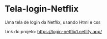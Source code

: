 # Tela-login-Netflix
Uma tela de login da Netflix, usando Html e css


Link do projeto: https://login-netflix1.netlify.app/
